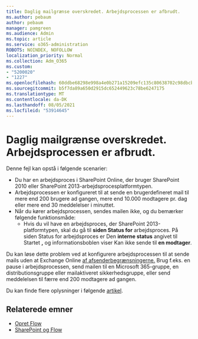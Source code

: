 ```yaml
---
title: Daglig mailgrænse overskredet. Arbejdsprocessen er afbrudt.
ms.author: pebaum
author: pebaum
manager: pamgreen
ms.audience: Admin
ms.topic: article
ms.service: o365-administration
ROBOTS: NOINDEX, NOFOLLOW
localization_priority: Normal
ms.collection: Adm_O365
ms.custom:
- "5200020"
- "1227"
ms.openlocfilehash: 60ddbe68298e998a4e0b271a15209efc135c80638702c98dbcb3e0b2f1554860
ms.sourcegitcommit: b5f7da89a650d2915dc652449623c78be6247175
ms.translationtype: MT
ms.contentlocale: da-DK
ms.lasthandoff: 08/05/2021
ms.locfileid: "53914645"
---
```

# <a name="daily-email-limit-exceeded-workflow-is-suspended"></a>Daglig mailgrænse overskredet. Arbejdsprocessen er afbrudt.

Denne fejl kan opstå i følgende scenarier:

- Du har en arbejdsproces i SharePoint Online, der bruger SharePoint 2010 eller SharePoint 2013-arbejdsprocesplatformtypen.
- Arbejdsprocessen er konfigureret til at sende en brugerdefineret mail til mere end 200 brugere ad gangen, mere end 10.000 modtagere pr. dag eller mere end 30 meddelelser i minuttet.
- Når du kører arbejdsprocessen, sendes mailen ikke, og du bemærker følgende funktionsmåde:
    - Hvis du vil have en arbejdsproces, der SharePoint 2013-platformtypen, skal du gå til **siden Status for** arbejdsproces. På siden Status for arbejdsproces er Den **interne status** angivet til Startet **,** og informationsboblen viser Kan ikke sende til **en modtager**.

Du kan løse dette problem ved at konfigurere arbejdsprocessen til at sende mails uden at Exchange Online [af afsenderbegrænsningerne.](https://docs.microsoft.com/office365/servicedescriptions/exchange-online-service-description/exchange-online-limits#recipientlimits) Brug f.eks. en pause i arbejdsprocessen, send mailen til en Microsoft 365-gruppe, en distributionsgruppe eller mailaktiveret sikkerhedsgruppe, eller send meddelelsen til færre end 200 modtagere ad gangen.


Du kan finde flere oplysninger i følgende [artikel](https://support.microsoft.com/help/3150442/daily-email-limit-has-exceeded-and-your-workflow-has-been-suspended-or).

## <a name="related-topics"></a>Relaterede emner
- [Opret Flow](https://support.office.com/article/Create-a-flow-for-a-list-or-library-in-SharePoint-Online-or-OneDrive-for-Business-a9c3e03b-0654-46af-a254-20252e580d01) 
- [SharePoint og Flow](https://flow.microsoft.com/blog/sharepoint-and-flow/) 